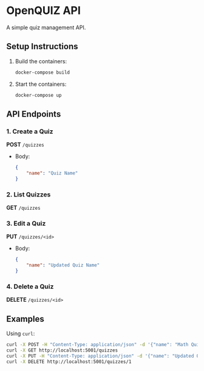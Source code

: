 # OpenQUIZ API
A simple quiz management API.

## Setup Instructions
1. Build the containers:
   ```bash
   docker-compose build
   ```

2. Start the containers:
   ```bash
   docker-compose up
   ```

## API Endpoints
### 1. Create a Quiz
**POST** `/quizzes`
- Body:
  ```json
  {
      "name": "Quiz Name"
  }
  ```

### 2. List Quizzes
**GET** `/quizzes`

### 3. Edit a Quiz
**PUT** `/quizzes/<id>`
- Body:
  ```json
  {
      "name": "Updated Quiz Name"
  }
  ```

### 4. Delete a Quiz
**DELETE** `/quizzes/<id>`

## Examples
Using `curl`:
```bash
curl -X POST -H "Content-Type: application/json" -d '{"name": "Math Quiz"}' http://localhost:5001/quizzes
curl -X GET http://localhost:5001/quizzes
curl -X PUT -H "Content-Type: application/json" -d '{"name": "Updated Quiz Name"}' http://localhost:5001/quizzes/1
curl -X DELETE http://localhost:5001/quizzes/1
```